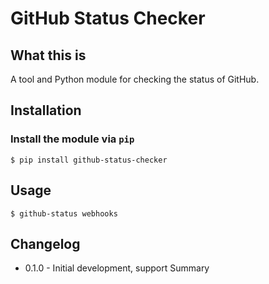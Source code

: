 
# GitHub Status Checker

## What this is

A tool and Python module for checking the status of GitHub.

## Installation

### Install the module via `pip`

```
$ pip install github-status-checker
```

## Usage

```
$ github-status webhooks
```

## Changelog

* 0.1.0 - Initial development, support Summary 

